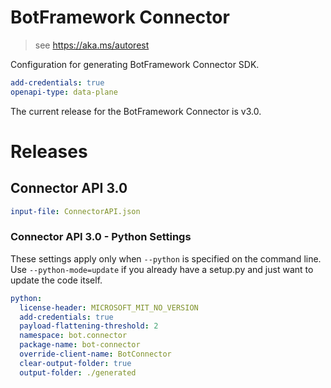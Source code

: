 ﻿# BotFramework Connector

> see https://aka.ms/autorest

Configuration for generating BotFramework Connector SDK.

``` yaml
add-credentials: true
openapi-type: data-plane
```
The current release for the BotFramework Connector is v3.0.

# Releases

## Connector API 3.0

``` yaml
input-file: ConnectorAPI.json
```

### Connector API 3.0 - Python Settings

These settings apply only when `--python` is specified on the command line. Use `--python-mode=update` if you already have a setup.py and just want to update the code itself.

``` yaml $(python)
python:
  license-header: MICROSOFT_MIT_NO_VERSION
  add-credentials: true
  payload-flattening-threshold: 2
  namespace: bot.connector
  package-name: bot-connector
  override-client-name: BotConnector
  clear-output-folder: true
  output-folder: ./generated
```